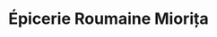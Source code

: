 ---
title: "Épicerie Roumaine Miorița"
url: /le-perreux-sur-marne/epicerie-roumaine-miorita/
shop: commodité
---
